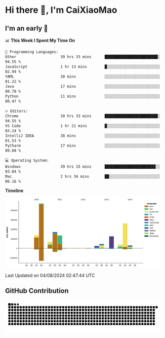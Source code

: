# Hi there 👋, I'm CaiXiaoMao

## I'm an early 🐤
<!--START_SECTION:waka-->
📊 **This Week I Spent My Time On** 

```text
💬 Programming Languages: 
Other                    39 hrs 33 mins      ████████████████████████░   94.55 % 
JavaScript               1 hr 13 mins        █░░░░░░░░░░░░░░░░░░░░░░░░   02.94 % 
YAML                     30 mins             ░░░░░░░░░░░░░░░░░░░░░░░░░   01.22 % 
Java                     17 mins             ░░░░░░░░░░░░░░░░░░░░░░░░░   00.70 % 
Python                   11 mins             ░░░░░░░░░░░░░░░░░░░░░░░░░   00.47 % 

🔥 Editors: 
Chrome                   39 hrs 33 mins      ████████████████████████░   94.55 % 
VS Code                  1 hr 21 mins        █░░░░░░░░░░░░░░░░░░░░░░░░   03.24 % 
IntelliJ IDEA            38 mins             ░░░░░░░░░░░░░░░░░░░░░░░░░   01.53 % 
PyCharm                  17 mins             ░░░░░░░░░░░░░░░░░░░░░░░░░   00.68 % 

💻 Operating System: 
Windows                  39 hrs 15 mins      ███████████████████████░░   93.84 % 
Mac                      2 hrs 34 mins       ██░░░░░░░░░░░░░░░░░░░░░░░   06.16 % 
```

**Timeline**

![Lines of Code chart](https://raw.githubusercontent.com/caixiaomao/caixiaomao/main/assets/bar_graph.png)


 Last Updated on 04/08/2024 02:47:44 UTC
<!--END_SECTION:waka-->

## GitHub Contribution
<picture>
  <source media="(prefers-color-scheme: dark)" srcset="/dist/snake/github-contribution-grid-snake-dark.svg" />
  <source media="(prefers-color-scheme: light)" srcset="/dist/snake/github-contribution-grid-snake.svg" />
  <img alt="github contribution grid snake animation" src="/dist/snake/github-contribution-grid-snake.svg" />
</picture>
